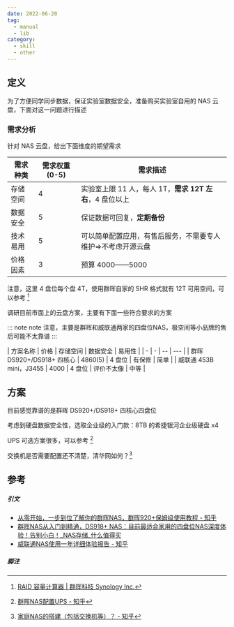 ```yaml
---
date: 2022-06-20
tag:
  - manual
  - lib
category:
  - skill
  - other
---
```



## 定义

为了方便同学同步数据，保证实验室数据安全，准备购买实验室自用的 NAS 云盘，下面对这一问题进行描述

### 需求分析

针对 NAS 云盘，给出下面维度的期望需求

| 需求种类 | 需求权重 (0-5) | 需求描述                                     |
| -- | -- | -- |
| 存储空间 | 4              | 实验室上限 11 人，每人 1T，**需求 12T 左右**，4 盘位以上 |
| 数据安全 | 5              | 保证数据可回复，**定期备份**                 |
| 技术易用 | 5              | 可以简单配置应用，有售后服务，不需要专人维护=>不考虑开源云盘             |
| 价格因素 | 3              | 预算 4000——5000                              |

注意，这里 4 盘位每个盘 4T，使用群晖自家的 SHR 格式就有 12T 可用空间，可以参考 [^1]

调研目前市面上的云盘方案，主要有下面一些符合要求的方案

::: note note
注意，主要是群晖和威联通两家的四盘位NAS，极空间等小品牌的售后可能不太靠谱
:::


| 方案名称                  | 价格    | 存储空间 | 数据安全   | 易用性 |
| - | - | -- | --- |
| 群晖 DS920+/DS918+ 四核心 | 4860(5) | 4 盘位   | 有保修     | 简单   |
| 威联通 453B mini，J3455   | 4000    | 4 盘位   | 评价不太像 | 中等   |

## 方案

目前感觉靠谱的是群晖 DS920+/DS918+ 四核心四盘位

考虑到硬盘数据安全性，选取企业级的入门款：8TB 的希捷银河企业级硬盘 x4

UPS 可选方案很多，可以参考 [^2]

交换机是否需要配置还不清楚，清华网如何？[^3]
## 参考

##### 引文

- [从零开始，一步到位了解你的群晖NAS，群晖920+保姆级使用教程 - 知乎](https://zhuanlan.zhihu.com/p/311620114)
- [群晖NAS从入门到精通，DS918+ NAS：目前最适合家用的四盘位NAS深度体验！告别小白！_NAS存储_什么值得买](https://post.smzdm.com/p/andlnv9v/)
- [威联通NAS使用一年详细体验报告 - 知乎](https://zhuanlan.zhihu.com/p/457885636)
##### 脚注

[^1]: [RAID 容量计算器 | 群晖科技 Synology Inc.](https://www.synology.cn/zh-cn/support/RAID_calculator?hdds=4%20TB|4%20TB|4%20TB|4%20TB)
[^2]: [群晖NAS配置UPS - 知乎](https://zhuanlan.zhihu.com/p/370200916)
[^3]: [家庭NAS的搭建（包括交换机等）？ - 知乎](https://www.zhihu.com/question/40359942)
